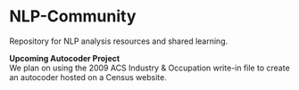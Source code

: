 # NLP-Community
Repository for NLP analysis resources and shared learning. 

**Upcoming Autocoder Project**  
We plan on using the 2009 ACS Industry & Occupation write-in file to create an autocoder hosted on a Census website.



